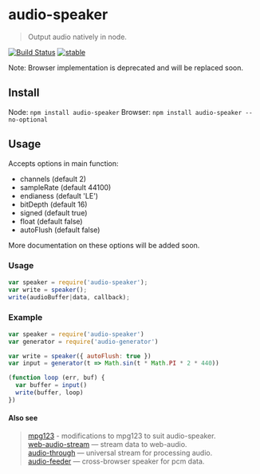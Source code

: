 # audio-speaker

> Output audio natively in node.

[![Build Status](https://api.travis-ci.org/audiojs/audio-speaker.svg?branch=release-2.0)](https://travis-ci.org/audiojs/audio-speaker) [![stable](http://badges.github.io/stability-badges/dist/stable.svg)](http://github.com/badges/stability-badges)

Note: Browser implementation is deprecated and will be replaced soon.

## Install

Node: `npm install audio-speaker`
Browser: `npm install audio-speaker --no-optional`

## Usage

Accepts options in main function:

 - channels (default 2)
 - sampleRate (default 44100)
 - endianess (default 'LE')
 - bitDepth (default 16)
 - signed (default true)
 - float (default false)
 - autoFlush (default false)

More documentation on these options will be added soon.

### Usage

```js
var speaker = require('audio-speaker');
var write = speaker();
write(audioBuffer|data, callback);
```

### Example

```js
var speaker = require('audio-speaker')
var generator = require('audio-generator')

var write = speaker({ autoFlush: true })
var input = generator(t => Math.sin(t * Math.PI * 2 * 440))

(function loop (err, buf) {
  var buffer = input()
  write(buffer, loop)
})
```

#### Also see

> [mpg123](https://github.com/audiojs/mpg123) - modifications to mpg123 to suit audio-speaker.<br/>
> [web-audio-stream](https://github.com/audiojs/web-audio-stream) — stream data to web-audio.<br/>
> [audio-through](http://npmjs.org/package/audio-through) — universal stream for processing audio.<br/>
> [audio-feeder](https://github.com/brion/audio-feeder) — cross-browser speaker for pcm data.<br/>
